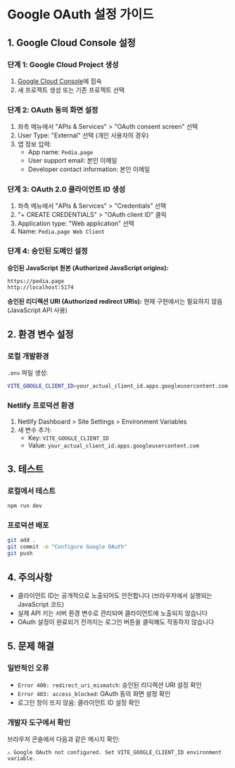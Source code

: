# Google OAuth 설정 가이드

## 1. Google Cloud Console 설정

### 단계 1: Google Cloud Project 생성
1. [Google Cloud Console](https://console.cloud.google.com/)에 접속
2. 새 프로젝트 생성 또는 기존 프로젝트 선택

### 단계 2: OAuth 동의 화면 설정
1. 좌측 메뉴에서 "APIs & Services" > "OAuth consent screen" 선택
2. User Type: "External" 선택 (개인 사용자의 경우)
3. 앱 정보 입력:
   - App name: `Pedia.page`
   - User support email: 본인 이메일
   - Developer contact information: 본인 이메일

### 단계 3: OAuth 2.0 클라이언트 ID 생성
1. 좌측 메뉴에서 "APIs & Services" > "Credentials" 선택
2. "+ CREATE CREDENTIALS" > "OAuth client ID" 클릭
3. Application type: "Web application" 선택
4. Name: `Pedia.page Web Client`

### 단계 4: 승인된 도메인 설정

**승인된 JavaScript 원본 (Authorized JavaScript origins):**
```
https://pedia.page
http://localhost:5174
```

**승인된 리디렉션 URI (Authorized redirect URIs):**
현재 구현에서는 필요하지 않음 (JavaScript API 사용)

## 2. 환경 변수 설정

### 로컬 개발환경
`.env` 파일 생성:
```bash
VITE_GOOGLE_CLIENT_ID=your_actual_client_id.apps.googleusercontent.com
```

### Netlify 프로덕션 환경
1. Netlify Dashboard > Site Settings > Environment Variables
2. 새 변수 추가:
   - Key: `VITE_GOOGLE_CLIENT_ID`
   - Value: `your_actual_client_id.apps.googleusercontent.com`

## 3. 테스트

### 로컬에서 테스트
```bash
npm run dev
```

### 프로덕션 배포
```bash
git add .
git commit -m "Configure Google OAuth"
git push
```

## 4. 주의사항

- 클라이언트 ID는 공개적으로 노출되어도 안전합니다 (브라우저에서 실행되는 JavaScript 코드)
- 실제 API 키는 서버 환경 변수로 관리되며 클라이언트에 노출되지 않습니다
- OAuth 설정이 완료되기 전까지는 로그인 버튼을 클릭해도 작동하지 않습니다

## 5. 문제 해결

### 일반적인 오류
- `Error 400: redirect_uri_mismatch`: 승인된 리디렉션 URI 설정 확인
- `Error 403: access_blocked`: OAuth 동의 화면 설정 확인
- 로그인 창이 뜨지 않음: 클라이언트 ID 설정 확인

### 개발자 도구에서 확인
브라우저 콘솔에서 다음과 같은 메시지 확인:
```
⚠️ Google OAuth not configured. Set VITE_GOOGLE_CLIENT_ID environment variable.
```
